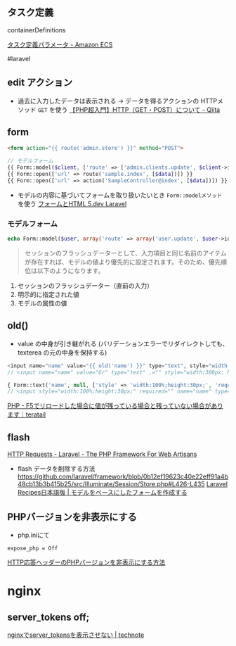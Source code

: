 ## タスク定義
containerDefinitions

[タスク定義パラメータ - Amazon ECS](https://docs.aws.amazon.com/ja_jp/AmazonECS/latest/userguide/task_definition_parameters.html#container_definition_image)


#laravel
## edit アクション
- 過去に入力したデータは表示される -> データを得るアクションの HTTPメソッド `GET` を使う
[【PHP超入門】HTTP（GET・POST）について - Qiita](https://qiita.com/7968/items/4bf4d6f28284146c288f)

## form
```html
<form action="{{ route('admin.store') }}" method="POST">
```
```php
// モデルフォーム
{{ Form::model($client, ['route' => ['admin.clients.update', $client->id], 'files' => true, 'method' => 'patch', 'class' => 'form-horizontal']) }}
{{ Form::open(['url' => route('sample.index', [$data])]) }}
{{ Form::open(['url' => action('SampleController@index', [$data])]) }}
```
- モデルの内容に基づいてフォームを取り扱いたいとき `Form::modelメソッド` を使う
[フォームとHTML 5.dev Laravel](https://readouble.com/laravel/5.dev/ja/html.html)

### モデルフォーム
```php
echo Form::model($user, array('route' => array('user.update', $user->id)))
```
> セッションのフラッシュデーターとして、入力項目と同じ名前のアイテムが存在すれば、モデルの値より優先的に設定されます。そのため、優先順位は以下のようになります。
1. セッションのフラッシュデーター（直前の入力）
2. 明示的に指定された値
3. モデルの属性の値

## old()
- value の中身が引き継がれる
(バリデーションエラーでリダイレクトしても、texterea の元の中身を保持する)
```php
<input name="name" value="{{ old('name') }}" type="text", style="width:300px; height:30px;">
// <input name="name" value="Gr" type="text" ,="" style="width:300px; height:30px;">

{ Form::text('name', null, ['style' => 'width:100%;height:30px;', 'required']) }}
// <input style="width:100%;height:30px;" required="" name="name" type="text" value="Growth家庭教師">
```
[PHP - F5でリロードした場合に値が残っている場合と残っていない場合があります｜teratail](https://teratail.com/questions/32735)

## flash
[HTTP Requests - Laravel - The PHP Framework For Web Artisans](https://laravel.com/docs/5.7/requests#old-input)

- flash データを削除する方法
https://github.com/laravel/framework/blob/0b12ef19623c40e22eff91a4b48cb13b3b415b25/src/Illuminate/Session/Store.php#L426-L435
[Laravel Recipes日本語版 | モデルをベースにしたフォームを作成する](http://recipes.laravel.jp/recipe/221)


## PHPバージョンを非表示にする
- php.iniにて
```
expose_php = Off
```
[HTTP応答ヘッダーのPHPバージョンを非表示にする方法](https://mseeeen.msen.jp/how-to-hide-the-php-version-of-the-http-response-header/)


# nginx
## server_tokens off;
[nginxでserver_tokensを表示させない | technote](https://tech.withsin.net/2016/11/29/nginx-server-tokens/)


